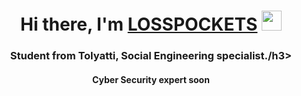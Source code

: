 <h1 align="center">Hi there, I'm <a href="https://t.me/inqao" target="_blank">LOSSPOCKETS</a> 
<img src="https://github.com/blackcater/blackcater/raw/main/images/Hi.gif" height="32"/></h1>
<h3 align="center">Student from Tolyatti, Social Engineering specialist./h3>
<h4 align="center">Cyber Security expert soon</h4>
